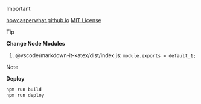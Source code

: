 > [!IMPORTANT]
> [howcasperwhat.github.io](https://howcasperwhat.github.io)
> [MIT License](./LICENSE)

> [!TIP]
> **Change Node Modules**
> 1. @vscode/markdown-it-katex/dist/index.js: `module.exports = default_1;`

> [!NOTE]
> **Deploy**
> ``` sh
> npm run build
> npm run deploy
> ```
